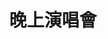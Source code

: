 ---
title: '晚上演唱會'
pictures: '["https://raw.githubusercontent.com/Yhuang4881/cms-content-stage/main/content/resources/images/1648002908025-1183-840-pic-2.jpg","https://raw.githubusercontent.com/Yhuang4881/cms-content-stage/main/content/resources/images/1647931889444-1183-839-classic.jpg"]'
---